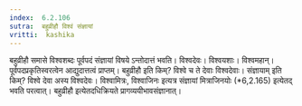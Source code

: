 ```yaml
---
index:  6.2.106
sutra:  बहुव्रीहौ विश्वं संज्ञायां
vritti:  kashika 
---
```


बहुव्रीहौ समासे विश्वशब्दः पूर्वपदं संज्ञायां विषये ऽन्तोदात्तं भवति। विश्वदेवः। विश्वयशाः। विश्वमहान्। पूर्वपदप्रकृतिस्वरत्वेन आद्युदात्तत्वं प्राप्तम्। बहुव्रीहौ इति किम्? विश्वे च ते देवाः विश्वदेवाः। संज्ञायाम् इति किम्? विश्वे देवा अस्य विश्वदेवः। विश्वामित्रः, विश्वाजिनः इत्यत्र संज्ञायां मित्राजिनयोः (*6,2.165) इत्येतद् भवति परत्वात्। बहुव्रीहौ इत्येतदधिक्रियते प्रागव्ययीभावसंज्ञानात्।

